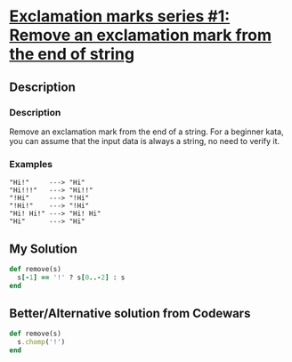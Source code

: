# [Exclamation marks series #1: Remove an exclamation mark from the end of string](https://www.codewars.com/kata/57fae964d80daa229d000126)

## Description
### Description
Remove an exclamation mark from the end of a string. For a beginner kata, you can assume that the input data is always a
string, no need to verify it.

### Examples
```
"Hi!"     ---> "Hi"
"Hi!!!"   ---> "Hi!!"
"!Hi"     ---> "!Hi"
"!Hi!"    ---> "!Hi"
"Hi! Hi!" ---> "Hi! Hi"
"Hi"      ---> "Hi"
```

## My Solution
```ruby
def remove(s)
  s[-1] == '!' ? s[0..-2] : s
end
```

## Better/Alternative solution from Codewars
```ruby
def remove(s)
  s.chomp('!')
end
```
